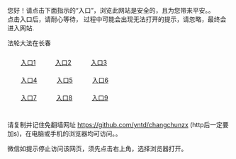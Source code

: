 您好！请点击下面指示的“入口”，浏览此网站是安全的，且为您带来平安。。 <br/>
点击入口后，请耐心等待， 过程中可能会出现无法打开的提示，请忽略，最终会进入网站. </br>

法轮大法在长春<br/>
<div style="padding:10px"><a style="margin:20px" target="_blank" href="https://d3khf4gn7zgdqm.cloudfront.net/2Qpsp?cezpc" id="ccLink1" rel="nofollow">入口1</a> <a target="_blank" style="margin:20px" href="https://d3soekfnh7xd1f.cloudfront.net/2Qpsp?yetfg" id="ccLink2" rel="nofollow">入口2</a> <a style="margin:20px" target="_blank" href="https://d30pu87nk5tqq5.cloudfront.net/2Qpsp?jxlymp" id="ccLink3" rel="nofollow">入口3</a></div>

<div style="padding:10px" ><a style="margin:20px" target="_blank" href="https://d3khf4gn7zgdqm.cloudfront.net/2Qpsp?cezpc" id="ccLink4" rel="nofollow">入口4</a> <a style="margin:20px" href="https://d3soekfnh7xd1f.cloudfront.net/2Qpsp?yetfg" target="_blank" id="ccLink5" rel="nofollow">入口5</a> <a style="margin:20px" href="https://d30pu87nk5tqq5.cloudfront.net/2Qpsp?jxlymp" target="_blank" id="ccLink6" rel="nofollow">入口6</a></div>

<div style="padding:10px"><a style="margin:20px" target="_blank" href="https://d3khf4gn7zgdqm.cloudfront.net/2Qpsp?cezpc" id="ccLink7" rel="nofollow">入口7</a> <a style="margin:20px" href="https://d3soekfnh7xd1f.cloudfront.net/2Qpsp?yetfg" target="_blank" id="ccLink8" rel="nofollow">入口8</a> <a style="margin:20px" target="_blank" href="https://d30pu87nk5tqq5.cloudfront.net/2Qpsp?jxlymp" id="ccLink9" rel="nofollow">入口9</a></div>

<br/>



请复制并记住免翻墙网址 https://github.com/yntd/changchunzx (http后一定要加s)，在电脑或手机的浏览器均可访问。。<br/>

微信如提示停止访问该网页，须先点击右上角，选择浏览器打开。
